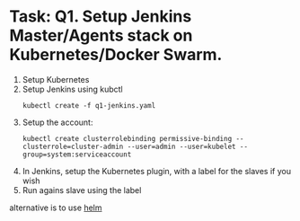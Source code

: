 # Task: Q1. Setup Jenkins Master/Agents stack on Kubernetes/Docker Swarm.

 1. Setup Kubernetes
 2. Setup Jenkins using kubctl
    ```
    kubectl create -f q1-jenkins.yaml 
    ```
 3. Setup the account:
    ```
    kubectl create clusterrolebinding permissive-binding --clusterrole=cluster-admin --user=admin --user=kubelet --group=system:serviceaccount
    ```
 4. In Jenkins, setup the Kubernetes plugin, with a label for the slaves if you wish
 5. Run agains slave using the label

 alternative is to use [helm](https://github.com/helm/charts/tree/master/stable/jenkins)


